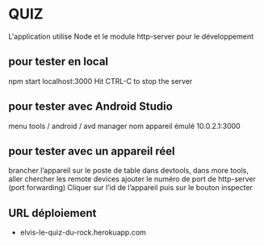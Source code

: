 QUIZ
====

L'application utilise Node 
et le module http-server pour le développement
## pour tester en local
npm start
localhost:3000
Hit CTRL-C to stop the server

## pour tester avec Android Studio
menu tools / android / avd manager
nom appareil émulé
10.0.2.1:3000

## pour tester avec un appareil réel
brancher l’appareil sur le poste de table
dans devtools, dans more tools, aller chercher les remote devices
ajouter le numéro de port de http-server (port forwarding)
Cliquer sur l’id de l’appareil puis sur le bouton inspecter

## URL déploiement
- elvis-le-quiz-du-rock.herokuapp.com 
